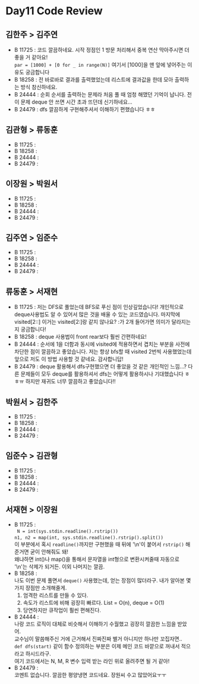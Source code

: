 # Day11 Code Review

## 김한주 > 김주연

- B 11725 : 코드 깔끔하네요. 시작 정점인 1 방문 처리해서 중복 연산 막아주시면 더 좋을 거 같아요!  
`par = [1000] + [0 for _ in range(N)]` 여기서 [1000]을 맨 앞에 넣어주는 이유도 궁금합니다
- B 18258 : 전 바로바로 결과를 출력했었는데 리스트에 결과값을 한데 모아 출력하는 방식 참신하네요.
- B 24444 : 순회 순서를 출력하는 문제라 처음 풀 때 엄청 해맸던 기억이 납니다. 전 이 문제 deque 안 쓰면 시간 초과 뜨던데 신기하네요...
- B 24479 : dfs 깔끔하게 구현해주셔서 이해하기 편했습니다 ㅎㅎ

## 김관형 > 류동훈

- B 11725 :
- B 18258 :
- B 24444 :
- B 24479 :

## 이장원 > 박원서

- B 11725 :
- B 18258 :
- B 24444 :
- B 24479 :

## 김주연 > 임준수

- B 11725 :
- B 18258 :
- B 24444 :
- B 24479 :

## 류동훈 > 서재현

- B 11725 : 저는 DFS로 풀었는데 BFS로 푸신 점이 인상깊었습니다! 개인적으로 deque사용법도 알 수 있어서 많은 것을 배울 수 있는 코드였습니다. 마지막에 visited[2::] 이거는 visited[2:]랑 같지 않나요? :가 2개 들어가면 의미가 달라지는지 궁금합니다!
- B 18258 : deque 사용법이 front rear보다 훨씬 간편하네요!
- B 24444 : 순서에 1을 더함과 동시에 visited에 적용하면서 겹치는 부분을 사전에 차단한 점이 깔끔하고 좋았습니다. 저는 항상 bfs할 때 visited 2번씩 사용했었는데 앞으로 저도 이 방법 사용할 것 같네요. 감사합니답!
- B 24479 : deque 활용해서 dfs구현했으면 더 좋았을 것 같은 개인적인 느낌...? 다른 문제들이 모두 deque를 활용하셔서 dfs는 어떻게 활용하시나 기대했습니다 ㅎㅎㅠ 하지만 재귀도 너무 깔끔하고 좋았습니다!!


## 박원서 > 김한주

- B 11725 :
- B 18258 :
- B 24444 :
- B 24479 :

## 임준수 > 김관형

- B 11725 :
- B 18258 :
- B 24444 :
- B 24479 :

## 서재현 > 이장원

- B 11725 :  
` N = int(sys.stdin.readline().rstrip())`  
`n1, n2 = map(int, sys.stdin.readline().rstrip().split())`  
이 부분에서 혹시 `readline()`까지만 구현했을 때 뒤에 '\n'이 붙어서 `rstrip()` 해준거면 굳이 안해줘도 돼!  
왜냐하면 int()나 map()을 통해서 문자열을 int형으로 변환시켜줄때 자동으로 '\n'는 삭제가 되거든. 이외 나머지는 깔끔.
- B 18258 :   
나도 이번 문제 풀면서 `deque()` 사용했는데, 얻는 장점이 많더라구. 내가 알아본 몇 가지 장점만 소개해줄게.     
    1. 엄격한 리스트를 만들 수 있다.
    2. 속도가 리스트에 비해 굉장히 빠르다. List = O(n), deque = O(1)
    3. 당연하지만 큐작업이 훨씬 편해진다.
- B 24444 :   
나랑 코드 로직이 대체로 비슷해서 이해하기 수월했고 굉장히 깔끔한 느낌을 받았어.  
교수님이 말씀해주신 거에 근거해서 진짜진짜 별거 아니지만 하나만 꼬집자면..  
`def dfs(start)` 같이 함수 정의하는 부분은 이제 메인 코드 바깥으로 꺼내서 적으라고 하시드라구.  
여기 코드에서는 N, M, R 변수 입력 받는 라인 위로 올려주면 될 거 같아!
- B 24479 :   
코멘트 없습니다. 깔끔한 평양냉면 코드네요. 장원씨 수고 많았어요ㅜㅜ

